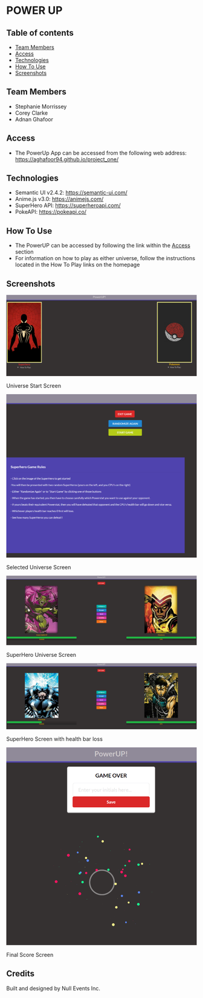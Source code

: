 # POWER UP

## Table of contents

- [Team Members](#team-members)
- [Access](#access)
- [Technologies](#technologies)
- [How To Use](#how-to-use)
- [Screenshots](#screenshots)

## Team Members

- Stephanie Morrissey
- Corey Clarke
- Adnan Ghafoor

## Access

- The PowerUp App can be accessed from the following web address: https://aghafoor94.github.io/project_one/

## Technologies

- Semantic UI v2.4.2: https://semantic-ui.com/
- Anime.js v3.0: https://animejs.com/
- SuperHero API: https://superheroapi.com/
- PokeAPI: https://pokeapi.co/

## How To Use

- The PowerUP can be accessed by following the link within the [Access](#access) section
- For information on how to play as either universe, follow the instructions located in the How To Play links on the homepage

## Screenshots

![start_screen](assets/images/start_screen.png)

Universe Start Screen

![selected_universe](assets/images/selected_universe.png)

Selected Universe Screen

![superhero_screen](assets/images/superhero.png)

SuperHero Universe Screen

![superhero_health](assets/images/superhero2.png)

SuperHero Screen with health bar loss

![final_screen](assets/images/final_screen.png)

Final Score Screen

## Credits

Built and designed by Null Events Inc.
